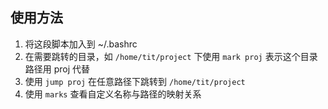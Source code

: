 ## 使用方法

1. 将这段脚本加入到 ~/.bashrc
2. 在需要跳转的目录，如 `/home/tit/project` 下使用 `mark proj` 表示这个目录路径用 proj 代替
3. 使用 `jump proj` 在任意路径下跳转到 `/home/tit/project`
4. 使用 `marks` 查看自定义名称与路径的映射关系
